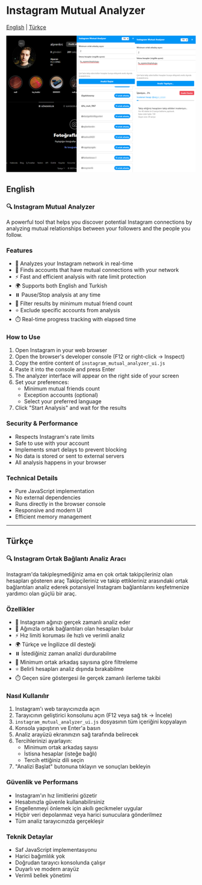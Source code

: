# Instagram Mutual Analyzer

[English](#english) | [Türkçe](#türkçe)

![SS](https://github.com/alprenkrc/Instagram-Mutual-Analyzer/blob/main/Screen%20Shots/ss2.png)

## English

### 🔍 Instagram Mutual Analyzer

A powerful tool that helps you discover potential Instagram connections by analyzing mutual relationships between your followers and the people you follow.

### Features

- 🚀 Analyzes your Instagram network in real-time
- 👥 Finds accounts that have mutual connections with your network
- ⚡ Fast and efficient analysis with rate limit protection
- 🌍 Supports both English and Turkish
- ⏸️ Pause/Stop analysis at any time
- 🎯 Filter results by minimum mutual friend count
- ⭐ Exclude specific accounts from analysis
- ⏱️ Real-time progress tracking with elapsed time

### How to Use

1. Open Instagram in your web browser
2. Open the browser's developer console (F12 or right-click -> Inspect)
3. Copy the entire content of `instagram_mutual_analyzer_ui.js`
4. Paste it into the console and press Enter
5. The analyzer interface will appear on the right side of your screen
6. Set your preferences:
   - Minimum mutual friends count
   - Exception accounts (optional)
   - Select your preferred language
7. Click "Start Analysis" and wait for the results

### Security & Performance

- Respects Instagram's rate limits
- Safe to use with your account
- Implements smart delays to prevent blocking
- No data is stored or sent to external servers
- All analysis happens in your browser

### Technical Details

- Pure JavaScript implementation
- No external dependencies
- Runs directly in the browser console
- Responsive and modern UI
- Efficient memory management

---

## Türkçe

### 🔍 Instagram Ortak Bağlantı Analiz Aracı

Instagram'da takipleşmediğiniz ama en çok ortak takipçileriniz olan hesapları gösteren araç
Takipçileriniz ve takip ettikleriniz arasındaki ortak bağlantıları analiz ederek potansiyel Instagram bağlantılarını keşfetmenize yardımcı olan güçlü bir araç.

### Özellikler

- 🚀 Instagram ağınızı gerçek zamanlı analiz eder
- 👥 Ağınızla ortak bağlantıları olan hesapları bulur
- ⚡ Hız limiti koruması ile hızlı ve verimli analiz
- 🌍 Türkçe ve İngilizce dil desteği
- ⏸️ İstediğiniz zaman analizi durdurabilme
- 🎯 Minimum ortak arkadaş sayısına göre filtreleme
- ⭐ Belirli hesapları analiz dışında bırakabilme
- ⏱️ Geçen süre göstergesi ile gerçek zamanlı ilerleme takibi

### Nasıl Kullanılır

1. Instagram'ı web tarayıcınızda açın
2. Tarayıcının geliştirici konsolunu açın (F12 veya sağ tık -> İncele)
3. `instagram_mutual_analyzer_ui.js` dosyasının tüm içeriğini kopyalayın
4. Konsola yapıştırın ve Enter'a basın
5. Analiz arayüzü ekranınızın sağ tarafında belirecek
6. Tercihlerinizi ayarlayın:
   - Minimum ortak arkadaş sayısı
   - İstisna hesaplar (isteğe bağlı)
   - Tercih ettiğiniz dili seçin
7. "Analizi Başlat" butonuna tıklayın ve sonuçları bekleyin

### Güvenlik ve Performans

- Instagram'ın hız limitlerini gözetir
- Hesabınızla güvenle kullanabilirsiniz
- Engellenmeyi önlemek için akıllı gecikmeler uygular
- Hiçbir veri depolanmaz veya harici sunuculara gönderilmez
- Tüm analiz tarayıcınızda gerçekleşir

### Teknik Detaylar

- Saf JavaScript implementasyonu
- Harici bağımlılık yok
- Doğrudan tarayıcı konsolunda çalışır
- Duyarlı ve modern arayüz
- Verimli bellek yönetimi 
